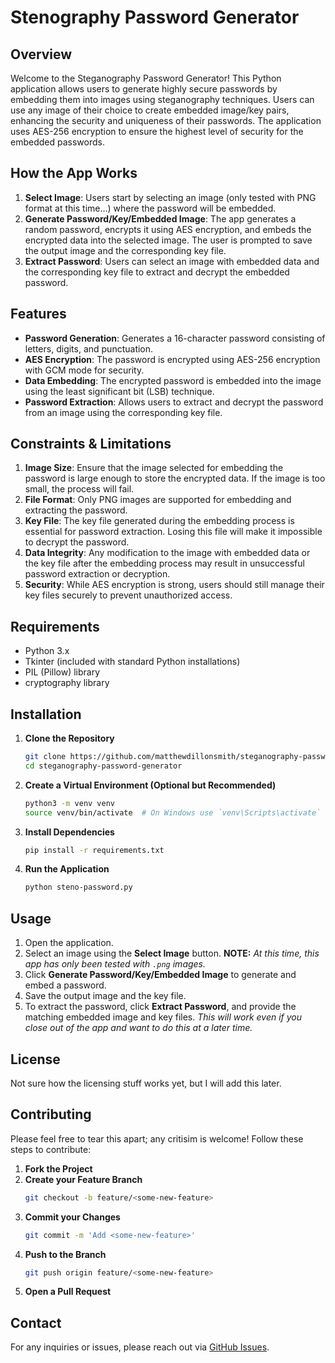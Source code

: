 
# Stenography Password Generator

## Overview
Welcome to the Steganography Password Generator! This Python application allows users to generate highly secure passwords by embedding them into images using steganography techniques. Users can use any image of their choice to create embedded image/key pairs, enhancing the security and uniqueness of their passwords. The application uses AES-256 encryption to ensure the highest level of security for the embedded passwords.

## How the App Works
1. **Select Image**: Users start by selecting an image (only tested with PNG format at this time...) where the password will be embedded.
2. **Generate Password/Key/Embedded Image**: The app generates a random password, encrypts it using AES encryption, and embeds the encrypted data into the selected image. The user is prompted to save the output image and the corresponding key file.
3. **Extract Password**: Users can select an image with embedded data and the corresponding key file to extract and decrypt the embedded password.

## Features
- **Password Generation**: Generates a 16-character password consisting of letters, digits, and punctuation.
- **AES Encryption**: The password is encrypted using AES-256 encryption with GCM mode for security.
- **Data Embedding**: The encrypted password is embedded into the image using the least significant bit (LSB) technique.
- **Password Extraction**: Allows users to extract and decrypt the password from an image using the corresponding key file.

## Constraints & Limitations
1. **Image Size**: Ensure that the image selected for embedding the password is large enough to store the encrypted data. If the image is too small, the process will fail.
2. **File Format**: Only PNG images are supported for embedding and extracting the password.
3. **Key File**: The key file generated during the embedding process is essential for password extraction. Losing this file will make it impossible to decrypt the password.
4. **Data Integrity**: Any modification to the image with embedded data or the key file after the embedding process may result in unsuccessful password extraction or decryption.
5. **Security**: While AES encryption is strong, users should still manage their key files securely to prevent unauthorized access.

## Requirements
- Python 3.x
- Tkinter (included with standard Python installations)
- PIL (Pillow) library
- cryptography library

## Installation
1. **Clone the Repository**
   ```bash
   git clone https://github.com/matthewdillonsmith/steganography-password-generator.git
   cd steganography-password-generator
   ```

2. **Create a Virtual Environment (Optional but Recommended)**
   ```bash
   python3 -m venv venv
   source venv/bin/activate  # On Windows use `venv\Scripts\activate`
   ```

3. **Install Dependencies**
   ```bash
   pip install -r requirements.txt
   ```

4. **Run the Application**
   ```bash
   python steno-password.py
   ```

## Usage
1. Open the application.
2. Select an image using the **Select Image** button. <b>NOTE:</b> <i>At this time, this app has only been tested with `.png` images.</i></b>
3. Click **Generate Password/Key/Embedded Image** to generate and embed a password.
4. Save the output image and the key file.
5. To extract the password, click **Extract Password**, and provide the matching embedded image and key files. <i>This will work even if you close out of the app and want to do this at a later time.</i>

## License
Not sure how the licensing stuff works yet, but I will add this later.

## Contributing
Please feel free to tear this apart; any critisim is welcome! Follow these steps to contribute:

1. **Fork the Project**
2. **Create your Feature Branch**
   ```bash
   git checkout -b feature/<some-new-feature>
   ```
3. **Commit your Changes**
   ```bash
   git commit -m 'Add <some-new-feature>'
   ```
4. **Push to the Branch**
   ```bash
   git push origin feature/<some-new-feature>
   ```
5. **Open a Pull Request**

## Contact
For any inquiries or issues, please reach out via [GitHub Issues](https://github.com/matthewdillonsmith/stenography-password-generator/issues).

